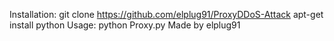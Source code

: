 Installation: git clone https://github.com/elplug91/ProxyDDoS-Attack    apt-get install python 
Usage: python Proxy.py
Made by elplug91
